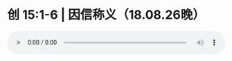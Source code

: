 # 创 15:1-6 | 因信称义（18.08.26晚） 

<audio style="width: 100%;" preload="false" controls controlslist="nodownload"><source src="//cdn.simai.ml/audio/mp3/old/26447.mp3" type="audio/mpeg">Your browser does not support the audio element.</audio>


